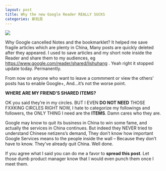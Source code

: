 ```yaml
---
layout: post
title: Why the new Google Reader REALLY SUCKS
categories: 新玩具
---
```

![](https://ws1.sinaimg.cn/large/4b91f9d5gy1fvnefmxb9xj20ir08v79q.jpg)

Why Google cancelled Notes and the bookmarklet? It helped me save fragile articles which are plenty in China, Many posts are quickly deleted after they appeared. I used to save articles and my short note inside the Reader and share them to my audiences, eg <https://www.google.com/reader/shared/lishuhang> . Yeah right it stopped update today. Permanently.

From now on anyone who want to leave a commment or view the others’ posts has to enable Google+, And…it’s not the worse point.

**WHERE ARE MY FRIEND’S SHARED ITEMS?**

OK you said they’re in my circles. BUT I EVEN **DO NOT NEED** THOSE FXXKING CIRCLES RIGHT NOW, I hate to categorize my followings and followers, the ONLY THING I need are the **ITEMS**. Damn cares who they are.

Google may know to quit its business in China to win some fame, and actually the services in China continues. But indeed they NEVER tried to understand Chinese netizens’s demand, They don’t know how important Google Services means to the people inside the wall – Because they don’t have to know. They’ve already quit China. Well done.

If you agree what I said you can do me a favor to **spread this post**. Let those dumb product manager know that I would even punch them once I meet them.